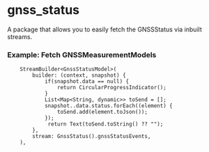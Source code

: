 # gnss_status
A package that allows you to easily fetch the GNSSStatus via inbuilt streams.

### Example: Fetch GNSSMeasurementModels

        StreamBuilder<GnssStatusModel>(
            builder: (context, snapshot) {
                if(snapshot.data == null) {
                    return CircularProgressIndicator();
                }
                List<Map<String, dynamic>> toSend = [];
                snapshot..data.status.forEach((element) {
                    toSend.add(element.toJson());
                });
                 return Text(toSend.toString() ?? "");
            }, 
            stream: GnssStatus().gnssStatusEvents,
        ),
